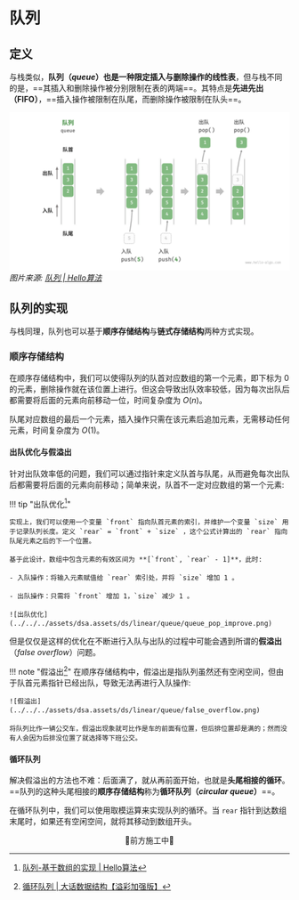 # 队列

## 定义

与栈类似，**队列（*queue*）**也是一种限定插入与删除操作的**线性表**，但与栈不同的是，==其插入和删除操作被分别限制在表的两端==。其特点是**先进先出（FIFO）**，==插入操作被限制在队尾，而删除操作被限制在队头==。

![队列](../../../assets/dsa.assets/ds/linear/queue/queue.png)
*图片来源: [队列 | Hello算法](https://www.hello-algo.com/chapter_stack_and_queue/queue/)*

## 队列的实现

与栈同理，队列也可以基于**顺序存储结构**与**链式存储结构**两种方式实现。

### 顺序存储结构

在顺序存储结构中，我们可以使得队列的队首对应数组的第一个元素，即下标为 $0$ 的元素，删除操作就在该位置上进行。但这会导致出队效率较低，因为每次出队后都需要将后面的元素向前移动一位，时间复杂度为 $O(n)$。

队尾对应数组的最后一个元素，插入操作只需在该元素后追加元素，无需移动任何元素，时间复杂度为 $O(1)$。

#### 出队优化与假溢出

针对出队效率低的问题，我们可以通过指针来定义队首与队尾，从而避免每次出队后都需要将后面的元素向前移动；简单来说，队首不一定对应数组的第一个元素:

!!! tip "出队优化[^1]"

    实现上，我们可以使用一个变量 `front` 指向队首元素的索引，并维护一个变量 `size` 用于记录队列长度。定义 `rear` = `front` + `size` ，这个公式计算出的 `rear` 指向队尾元素之后的下一个位置。

    基于此设计，数组中包含元素的有效区间为 **[`front`, `rear` - 1]**，此时:

    - 入队操作：将输入元素赋值给 `rear` 索引处，并将 `size` 增加 1 。

    - 出队操作：只需将 `front` 增加 1，`size` 减少 1 。

    ![出队优化](../../../assets/dsa.assets/ds/linear/queue/queue_pop_improve.png)

但是仅仅是这样的优化在不断进行入队与出队的过程中可能会遇到所谓的**假溢出**（*false overflow*）问题。

!!! note "假溢出[^2]"
    在顺序存储结构中，假溢出是指队列虽然还有空闲空间，但由于队首元素指针已经出队，导致无法再进行入队操作:

    ![假溢出](../../../assets/dsa.assets/ds/linear/queue/false_overflow.png)

    将队列比作一辆公交车，假溢出现象就可比作是车的前面有位置，但后排位置却是满的；然而没有人会因为后排没位置了就选择等下班公交。

#### 循环队列

解决假溢出的方法也不难：后面满了，就从再前面开始，也就是**头尾相接的循环**。==队列的这种头尾相接的**顺序存储结构**称为**循环队列（*circular queue*）**==。

在循环队列中，我们可以使用取模运算来实现队列的循环。当 `rear` 指针到达数组末尾时，如果还有空闲空间，就将其移动到数组开头。

<div style="text-align: center">
    🚧前方施工中🚧
</div>

[^1]: [队列-基于数组的实现 | Hello算法](https://www.hello-algo.com/chapter_stack_and_queue/queue/#2)

[^2]: [循环队列 | 大话数据结构【溢彩加强版】](https://zh.z-library.sk/book/24248731/7da759/%E5%A4%A7%E8%AF%9D%E6%95%B0%E6%8D%AE%E7%BB%93%E6%9E%84%E6%BA%A2%E5%BD%A9%E5%8A%A0%E5%BC%BA%E7%89%88.html)